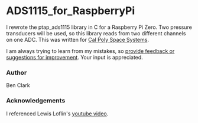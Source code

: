 # ADS1115_for_RaspberryPi
I rewrote the ptap_ads1115 library in C for a Raspberry Pi Zero. Two pressure transducers will be used, so this library reads from two different channels on one ADC. This was written for [Cal Poly Space Systems](https://github.com/CalPolySpaceSystems).

I am always trying to learn from my mistakes, so [provide feedback or suggestions for improvement](https://github.com/BenClark1/ADS1115_for_RaspberryPi/issues). Your input is appreciated.

### Author
Ben Clark

### Acknowledgements
I referenced Lewis Loflin's [youtube video](https://www.youtube.com/watch?v=OPC5lXCKp_w&feature=youtu.be).
